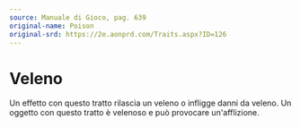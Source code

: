 ```yaml
---
source: Manuale di Gioco, pag. 639
original-name: Poison
original-srd: https://2e.aonprd.com/Traits.aspx?ID=126
---
```


# Veleno

Un effetto con questo tratto rilascia un veleno o infligge danni da veleno. Un
oggetto con questo tratto è velenoso e può provocare un'afflizione.

